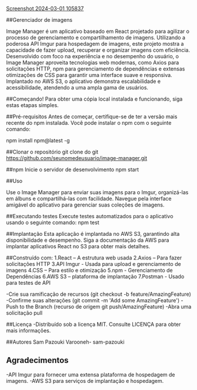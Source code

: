 [Screenshot 2024-03-01 105837](https://github.com/sam-pazouki/Lyncas-Desafio/assets/68926038/78eab1cf-20e5-420b-bbc9-bc1c006a4f59)

##Gerenciador de imagens

Image Manager é um aplicativo baseado em React projetado para agilizar o processo de gerenciamento e compartilhamento de imagens. Utilizando a poderosa API Imgur para hospedagem de imagens, este projeto mostra a capacidade de fazer upload, recuperar e organizar imagens com eficiência. Desenvolvido com foco na experiência e no desempenho do usuário, o Image Manager aproveita tecnologias web modernas, como Axios para solicitações HTTP, npm para gerenciamento de dependências e extensas otimizações de CSS para garantir uma interface suave e responsiva. Implantado no AWS S3, o aplicativo demonstra escalabilidade e acessibilidade, atendendo a uma ampla gama de usuários.

##Começando!
Para obter uma cópia local instalada e funcionando, siga estas etapas simples.

##Pré-requisitos
Antes de começar, certifique-se de ter a versão mais recente do npm instalada. Você pode instalar o npm com o seguinte comando:

npm install npm@latest -g

##Clonar o repositório
git clone do git https://github.com/seunomedeusuario/image-manager.git

##npm
Inicie o servidor de desenvolvimento
npm start

##Uso

Use o Image Manager para enviar suas imagens para o Imgur, organizá-las em álbuns e compartilhá-las com facilidade. Navegue pela interface amigável do aplicativo para gerenciar suas coleções de imagens.

##Executando testes
Execute testes automatizados para o aplicativo usando o seguinte comando:
npm test

##Implantação
Esta aplicação é implantada no AWS S3, garantindo alta disponibilidade e desempenho. Siga a documentação da AWS para implantar aplicativos React no S3 para obter mais detalhes.

##Construído com:
1.React – A estrutura web usada
2.Axios – Para fazer solicitações HTTP
3.API Imgur - Usada para upload e gerenciamento de imagens
4.CSS – Para estilo e otimização
5.npm - Gerenciamento de Dependências
6.AWS S3 – plataforma de implantação
7.Postman - Usado para testes de API

-Crie sua ramificação de recursos (git checkout -b feature/AmazingFeature)
-Confirme suas alterações (git commit -m 'Add some AmazingFeature')
-Push to the Branch (recurso de origem git push/AmazingFeature)
-Abra uma solicitação pull

##Licença
-Distribuído sob a licença MIT. Consulte LICENÇA para obter mais informações.

##Autores
Sam Pazouki Varooneh- sam-pazouki

## Agradecimentos
-API Imgur para fornecer uma extensa plataforma de hospedagem de imagens.
-AWS S3 para serviços de implantação e hospedagem.
